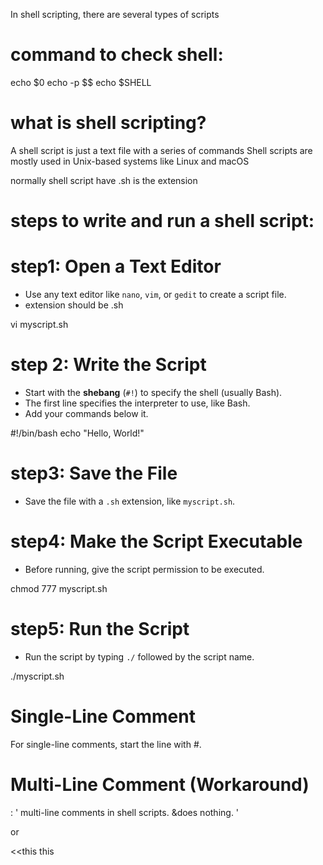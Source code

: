 

In shell scripting, there are several types of scripts

# command to check shell:
echo $0
echo -p $$
echo $SHELL

# what is shell scripting?
 A shell script is just a text file with a series of commands
 Shell scripts are mostly used in Unix-based systems like Linux and macOS

normally shell script have .sh is the extension


# steps to write and run a shell script:

# step1: Open a Text Editor
   - Use any text editor like `nano`, `vim`, or `gedit` to create a script file.
   - extension should be .sh

   vi myscript.sh

# step 2: Write the Script
   - Start with the **shebang** (`#!`) to specify the shell (usually Bash).
   - The first line specifies the interpreter to use, like Bash.
   - Add your commands below it.

   #!/bin/bash
   echo "Hello, World!"

# step3: Save the File
   - Save the file with a `.sh` extension, like `myscript.sh`.

# step4: Make the Script Executable
   - Before running, give the script permission to be executed.

   chmod 777 myscript.sh
   

# step5: Run the Script
   - Run the script by typing `./` followed by the script name.

   ./myscript.sh


# Single-Line Comment
For single-line comments, start the line with #.

# Multi-Line Comment (Workaround)
: '
multi-line comments in shell scripts. &does nothing.
'

or

<<this
this
